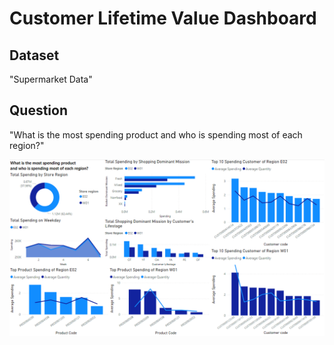 # Customer Lifetime Value Dashboard

## Dataset
"Supermarket Data"

## Question
"What is the most spending product and who is spending most of each region?"

<img src="https://github.com/MimismPS/BADS7105-CRM-Analytics/blob/main/Assignment%2001%20-%20CLV%20Dashboard/CLV%20Dashboard.png" />
